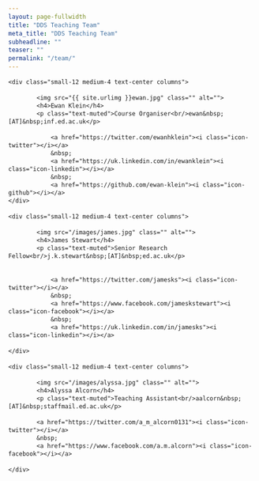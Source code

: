 ```yaml
---
layout: page-fullwidth
title: "DDS Teaching Team"
meta_title: "DDS Teaching Team"
subheadline: ""
teaser: ""
permalink: "/team/"
---
```


<div class="row">
	
	<div class="small-12 medium-4 text-center columns">
	
			<img src="{{ site.urlimg }}ewan.jpg" class="" alt="">
			<h4>Ewan Klein</h4>
			<p class="text-muted">Course Organiser<br/>ewan&nbsp;[AT]&nbsp;inf.ed.ac.uk</p>
							
				<a href="https://twitter.com/ewanhklein"><i class="icon-twitter"></i></a>
				&nbsp;	
				<a href="https://uk.linkedin.com/in/ewanklein"><i class="icon-linkedin"></i></a>
				&nbsp;	
				<a href="https://github.com/ewan-klein"><i class="icon-github"></i></a>			
	</div>
	
	<div class="small-12 medium-4 text-center columns">
		
			<img src="/images/james.jpg" class="" alt="">
			<h4>James Stewart</h4>
			<p class="text-muted">Senior Research Fellow<br/>j.k.stewart&nbsp;[AT]&nbsp;ed.ac.uk</p>
			
				
				<a href="https://twitter.com/jamesks"><i class="icon-twitter"></i></a>
				&nbsp;	
				<a href="https://www.facebook.com/jameskstewart"><i class="icon-facebook"></i></a>
				&nbsp;	
				<a href="https://uk.linkedin.com/in/jamesks"><i class="icon-linkedin"></i></a>			

	</div>
	
	<div class="small-12 medium-4 text-center columns">
	
			<img src="/images/alyssa.jpg" class="" alt="">
			<h4>Alyssa Alcorn</h4>
			<p class="text-muted">Teaching Assistant<br/>aalcorn&nbsp;[AT]&nbsp;staffmail.ed.ac.uk</p>
		  
		    <a href="https://twitter.com/a_m_alcorn0131"><i class="icon-twitter"></i></a>
			&nbsp;	
			<a href="https://www.facebook.com/a.m.alcorn"><i class="icon-facebook"></i></a>
			
	</div>
	

</div>
